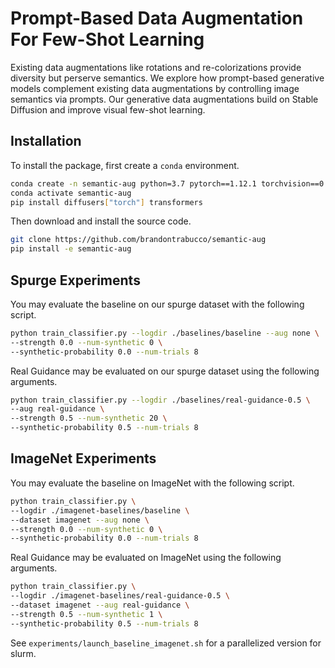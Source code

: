 # Prompt-Based Data Augmentation For Few-Shot Learning

Existing data augmentations like rotations and re-colorizations provide diversity but perserve semantics. We explore how prompt-based generative models complement existing data augmentations by controlling image semantics via prompts. Our generative data augmentations build on Stable Diffusion and improve visual few-shot learning.

## Installation

To install the package, first create a `conda` environment.

```bash
conda create -n semantic-aug python=3.7 pytorch==1.12.1 torchvision==0.13.1 cudatoolkit=11.3 -c pytorch
conda activate semantic-aug
pip install diffusers["torch"] transformers
```

Then download and install the source code.

```bash
git clone https://github.com/brandontrabucco/semantic-aug
pip install -e semantic-aug
```

## Spurge Experiments

You may evaluate the baseline on our spurge dataset with the following script.

```bash
python train_classifier.py --logdir ./baselines/baseline --aug none \
--strength 0.0 --num-synthetic 0 \
--synthetic-probability 0.0 --num-trials 8
```

Real Guidance may be evaluated on our spurge dataset using the following arguments.

```bash
python train_classifier.py --logdir ./baselines/real-guidance-0.5 \
--aug real-guidance \
--strength 0.5 --num-synthetic 20 \
--synthetic-probability 0.5 --num-trials 8
```

## ImageNet Experiments

You may evaluate the baseline on ImageNet with the following script.

```bash
python train_classifier.py \
--logdir ./imagenet-baselines/baseline \
--dataset imagenet --aug none \
--strength 0.0 --num-synthetic 0 \
--synthetic-probability 0.0 --num-trials 8
```

Real Guidance may be evaluated on ImageNet using the following arguments.

```bash
python train_classifier.py \
--logdir ./imagenet-baselines/real-guidance-0.5 \
--dataset imagenet --aug real-guidance \
--strength 0.5 --num-synthetic 1 \
--synthetic-probability 0.5 --num-trials 8
```

See `experiments/launch_baseline_imagenet.sh` for a parallelized version for slurm.